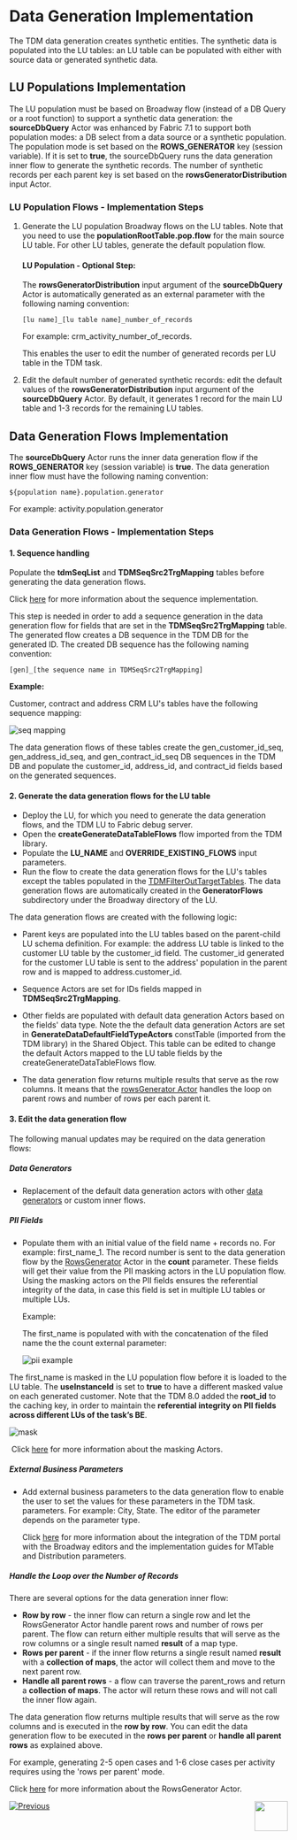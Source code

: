 # Data Generation Implementation

The TDM data generation creates synthetic entities. The synthetic data is populated into the LU tables: an LU table can be populated with either with source data or generated synthetic data.  

## LU Populations Implementation

The LU population must be based on Broadway flow (instead of a DB Query or a root function) to support a synthetic data generation: the **sourceDbQuery** Actor was enhanced by Fabric 7.1 to support both population modes: a DB select from a data source or a synthetic population. The population mode is set based on the **ROWS_GENERATOR** key (session variable). If it is set to **true**, the sourceDbQuery runs the data generation inner flow to generate the synthetic records. The number of synthetic records per each parent key is set based on the  **rowsGeneratorDistribution** input Actor.

### LU Population Flows - Implementation Steps

1. Generate the LU population Broadway flows on the LU tables. Note that you need to use the **populationRootTable.pop.flow** for the main source LU table. For other LU tables, generate the default population flow.

   #### LU Population - Optional Step:

   The **rowsGeneratorDistribution** input argument of the **sourceDbQuery** Actor is automatically generated as an external parameter with the following naming convention: 

   ```
   [lu name]_[lu table name]_number_of_records
   ```

   For example: crm_activity_number_of_records. 

   This enables the user to edit the number of generated records per LU table in the TDM task. 

   

2. Edit the default number of generated synthetic records: edit the default values of the **rowsGeneratorDistribution** input argument of the **sourceDbQuery** Actor. By default, it generates 1 record for the main LU table and 1-3 records for the remaining LU tables.

## Data Generation Flows Implementation

The **sourceDbQuery** Actor runs the inner data generation flow if the **ROWS_GENERATOR** key (session variable) is **true**. The data generation inner flow must have the following naming convention:

```
${population name}.population.generator
```

For example: activity.population.generator

### Data Generation Flows - Implementation Steps

#### 1. Sequence handling 

Populate the **tdmSeqList** and **TDMSeqSrc2TrgMapping**  tables before generating the data generation flows. 

Click [here](/articles/TDM/tdm_implementation/11_tdm_implementation_using_generic_flows.md#step-2---create-sequences) for more information about the sequence implementation.

This step is needed in order to add a sequence generation in the data generation flow for fields that are set in the **TDMSeqSrc2TrgMapping**  table. The generated flow creates a DB sequence in the TDM DB for the generated ID. The created DB sequence has the following naming convention:

```
[gen]_[the sequence name in TDMSeqSrc2TrgMapping]
```



**Example:**

Customer, contract and address CRM LU's tables have the following sequence mapping:      

![seq mapping](images/tdmSeqSrc2TrgMapping_example_2.png)



The data generation flows of these tables create the gen_customer_id_seq, gen_address_id_seq, and gen_contract_id_seq DB sequences in the TDM DB and populate the customer_id, address_id, and contract_id fields based on the generated sequences.



#### 2. Generate the data generation flows for the LU table
- Deploy the LU, for which you need to generate the data generation flows, and the TDM LU to Fabric debug server.
- Open the **createGenerateDataTableFlows** flow imported from the TDM library.
- Populate the **LU_NAME** and **OVERRIDE_EXISTING_FLOWS** input parameters. 
- Run the flow to create the data generation flows for the LU's tables except the tables populated in the [TDMFilterOutTargetTables](/articles/TDM/tdm_implementation/11_tdm_implementation_using_generic_flows.md#step-1---define-tables-to-filter-out). The data generation flows are automatically created in the **GeneratorFlows** subdirectory under the Broadway directory of the LU.

The data generation flows are created with the following logic:

- Parent keys are populated into the LU tables based on the parent-child LU schema definition. For example: the address LU table is linked to the customer LU table by the customer_id field. The customer_id generated for the customer LU table is sent to the address' population in the parent row and is mapped to address.customer_id.

- Sequence Actors are set for IDs fields mapped in **TDMSeqSrc2TrgMapping**.

- Other fields are populated with default data generation Actors based on the fields' data type. Note the the default data generation Actors are set in **GenerateDataDefaultFieldTypeActors** constTable (imported from the TDM library) in the Shared Object. This table can be edited to change the default Actors mapped to the LU table fields by the createGenerateDataTableFlows flow.

-  The data generation flow returns multiple results that serve as the row columns. It means that the [rowsGenerator Actor](/articles/19_Broadway/actors/07a_data_generators_actors.md#rowsgenerator) handles the loop on parent rows and number of rows per each parent it.

  

#### 3. Edit the data generation flow

 The following manual updates may be required on the data generation flows:

##### Data Generators

- Replacement of the default data generation actors with other [data generators](/articles/19_Broadway/actors/07a_data_generators_actors.md) or custom inner flows.

##### PII Fields

- Populate them with an initial value of the field name + records no. For example: first_name_1. The record number is sent to the data generation flow by the [RowsGenerator](/articles/19_Broadway/actors/07a_data_generators_actors.md#rowsgenerator) Actor in the **count** parameter. These fields will get their value from the PII masking actors in the LU population flow. Using the masking actors on the PII fields ensures the referential integrity of the data, in case this field is set in multiple LU tables or multiple LUs. 

  Example: 

  The first_name is populated with with the concatenation of the filed name the the count external parameter:

  

  ![pii example](images/data_generation_pii_example_1.png)



The first_name is masked in the LU population flow before it is loaded to the LU table. The **useInstanceId** is set to **true** to have a different masked value on each generated customer.  Note that the TDM 8.0 added the **root_id** to the caching key, in order to maintain the **referential integrity on PII fields across different LUs of the task’s BE**.

![mask](images/mask_first_name_example.png)



​	Click [here](/articles/19_Broadway/actors/07_masking_and_sequence_actors.md) for more information about the masking Actors.

##### External Business Parameters

- Add external business parameters to the data generation flow to enable the user to set the values for these parameters in the TDM task. parameters. For example: City, State. The editor of the parameter depends on the parameter type.

  Click [here](15_tdm_integrating_the_tdm_portal_with_broadway_editors.md) for more information about the integration of the TDM portal with the Broadway editors and the implementation guides for MTable and Distribution parameters.

##### Handle the Loop over the Number of Records

There are several options for the data generation inner flow:

- **Row by row** - the inner flow can return a single row and let the RowsGenerator Actor handle parent rows and number of rows per parent. The flow can return either multiple results that will serve as the row columns or a single result named **result** of a map type. 
- **Rows per parent** - if the inner flow returns a single result named **result** with a **collection of maps**, the actor will collect them and move to the next parent row.
- **Handle all parent rows** - a flow can traverse the parent_rows and return a **collection of maps**. The actor will return these rows and will not call the inner flow again.

The data generation flow returns multiple results that will serve as the row columns and is executed in the **row by row**. You can edit the data generation flow to be executed in the **rows per parent** or **handle all parent rows** as explained above.

For example, generating 2-5 open cases and 1-6 close cases per activity requires using the 'rows per parent' mode.

Click [here](/articles/19_Broadway/actors/07a_data_generators_actors.md#rowsgenerator) for more information about the RowsGenerator Actor.





[![Previous](/articles/images/Previous.png)](15_tdm_integrating_the_tdm_portal_with_broadway_editors.md)[<img align="right" width="60" height="54" src="/articles/images/Next.png">](tdm_fabric_implementation_environments_setup.md)
